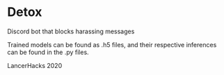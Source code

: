 # Detox
Discord bot that blocks harassing messages

Trained models can be found as .h5 files, and their respective inferences can be found in the .py files.

LancerHacks 2020
